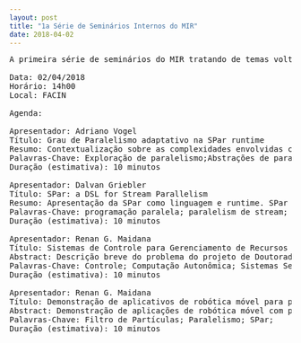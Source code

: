 ```yaml
---
layout: post
title: "1a Série de Seminários Internos do MIR"
date: 2018-04-02
---
```



<pre>
A primeira série de seminários do MIR tratando de temas voltados para robótica e automação.  O objetivo da série de seminários é difundir conhecimento entre membros da PUC-RS. Após as apresentações discussões e possibilidades de colaboração serão levantadas

Data: 02/04/2018
Horário: 14h00
Local: FACIN

Agenda:

Apresentador: Adriano Vogel
Título: Grau de Paralelismo adaptativo na SPar runtime
Resumo: Contextualização sobre as complexidades envolvidas com o grau de paralelismo e a motivação para um grau de paralelismo adaptativo. Mostrar alguns mecanismos implementados para adaptar o grau de paralelismo. Discutir perspectivas para futuras otimizações.
Palavras-Chave: Exploração de paralelismo;Abstrações de paralelismo;Grau de paralelismo adaptativo;
Duração (estimativa): 10 minutos

Apresentador: Dalvan Griebler
Título: SPar: a DSL for Stream Parallelism
Resumo: Apresentação da SPar como linguagem e runtime. SPar é considerada uma DSL interna/embarcada na linguagem C++. Serão demonstrados alguns casos de uso, resultados de desempenho e produtividade comparado com o estado da arte.
Palavras-Chave: programação paralela; paralelism de stream; sistemas multi-core;
Duração (estimativa): 10 minutos

Apresentador: Renan G. Maidana
Título: Sistemas de Controle para Gerenciamento de Recursos Computacionais em Robôs Móveis (Projeto de Doutorado)
Abstract: Descrição breve do problema do projeto de Doutorado, que é o auto-gerenciamento de recursos computacionais em processadores embarcados de barcos autônomos, com a motivação de evitar falhas devido a gargalos em processamento e otimizar a economia de energia.
Palavras-Chave: Controle; Computação Autonômica; Sistemas Self-*; Barcos Autônomos;
Duração (estimativa): 10 minutos

Apresentador: Renan G. Maidana
Título: Demonstração de aplicativos de robótica móvel para paralelismo com SPar
Abstract: Demonstração de aplicações de robótica móvel com potencial de paralelismo (e.g. Filtro de Partículas).
Palavras-Chave: Filtro de Partículas; Paralelismo; SPar;
Duração (estimativa): 10 minutos


</pre>
